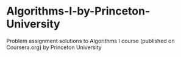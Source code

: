 # Algorithms-I-by-Princeton-University
Problem assignment solutions to Algorithms I course (published on Coursera.org) by Princeton University 
